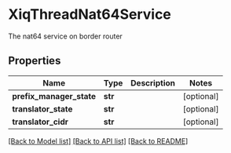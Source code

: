 # XiqThreadNat64Service

The nat64 service on border router
## Properties
Name | Type | Description | Notes
------------ | ------------- | ------------- | -------------
**prefix_manager_state** | **str** |  | [optional] 
**translator_state** | **str** |  | [optional] 
**translator_cidr** | **str** |  | [optional] 

[[Back to Model list]](../README.md#documentation-for-models) [[Back to API list]](../README.md#documentation-for-api-endpoints) [[Back to README]](../README.md)


